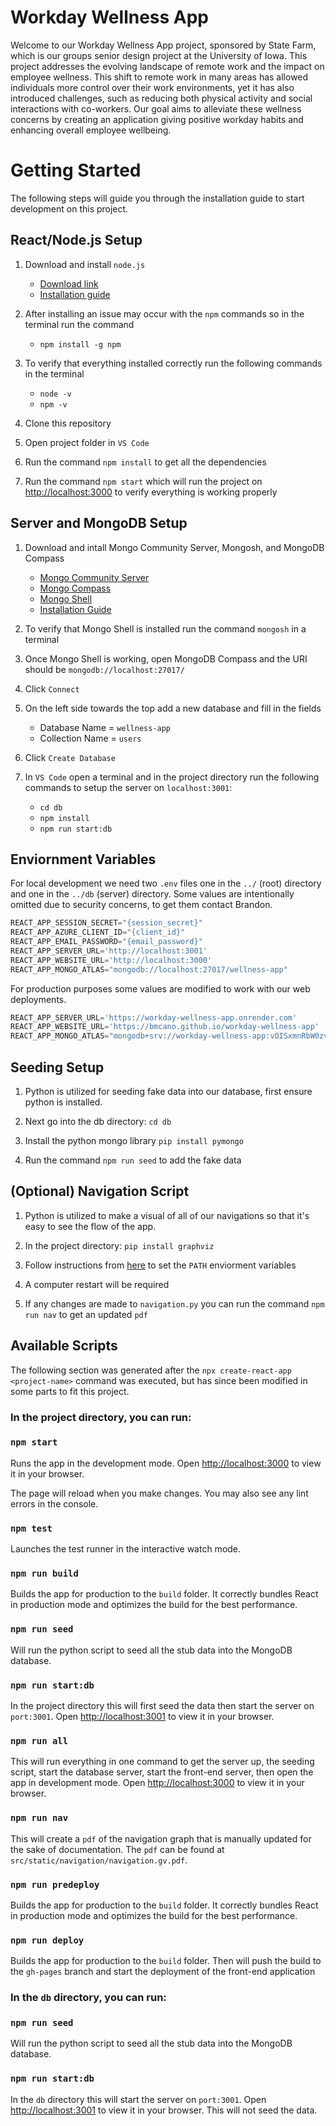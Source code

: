 # Workday Wellness App

Welcome to our Workday Wellness App project, sponsored by State Farm, which is our groups senior design project at the University of Iowa.
This project addresses the evolving landscape of remote work and the impact on employee wellness. 
This shift to remote work in many areas has allowed individuals more control over their work environments, yet it has also introduced challenges, such as reducing both physical activity and social interactions with co-workers. 
Our goal aims to alleviate these wellness concerns by creating an application giving positive workday habits and enhancing overall employee wellbeing.

# Getting Started

The following steps will guide you through the installation guide to start development on this project.

## React/Node.js Setup

1. Download and install `node.js`

    - [Download link](https://nodejs.org/en/download/)
    - [Installation guide](https://phoenixnap.com/kb/install-node-js-npm-on-windows)

2. After installing an issue may occur with the `npm` commands so in the terminal run the command

    - `npm install -g npm`

3. To verify that everything installed correctly run the following commands in the terminal

    - `node -v`
    - `npm -v`

4. Clone this repository

5. Open project folder in `VS Code`

6. Run the command `npm install` to get all the dependencies

7. Run the command `npm start` which will run the project on [http://localhost:3000](http://localhost:3000) to verify everything is working properly

## Server and MongoDB Setup

1. Download and intall Mongo Community Server, Mongosh, and MongoDB Compass

    - [Mongo Community Server](https://www.mongodb.com/try/download/community)
    - [Mongo Compass](https://www.mongodb.com/products/tools/compass)
    - [Mongo Shell](https://www.mongodb.com/try/download/shell)
    - [Installation Guide](https://www.youtube.com/watch?v=jvaBaxlTqU8)

2. To verify that Mongo Shell is installed run the command `mongosh` in a terminal

3. Once Mongo Shell is working, open MongoDB Compass and the URI should be `mongodb://localhost:27017/`

4. Click `Connect`

5. On the left side towards the top add a new database and fill in the fields
    - Database Name = `wellness-app`
    - Collection Name = `users`

6. Click `Create Database`

7. In `VS Code` open a terminal and in the project directory run the following commands to setup the server on `localhost:3001`:

    - `cd db`
    - `npm install`
    - `npm run start:db`

## Enviornment Variables

For local development we need two `.env` files one in the `../` (root) directory and one in the `../db` (server) directory. 
Some values are intentionally omitted due to security concerns, to get them contact Brandon.
```js
REACT_APP_SESSION_SECRET="{session_secret}"
REACT_APP_AZURE_CLIENT_ID="{client_id}"
REACT_APP_EMAIL_PASSWORD="{email_password}"
REACT_APP_SERVER_URL='http://localhost:3001'
REACT_APP_WEBSITE_URL='http://localhost:3000'
REACT_APP_MONGO_ATLAS="mongodb://localhost:27017/wellness-app"
```

For production purposes some values are modified to work with our web deployments.
```js
REACT_APP_SERVER_URL='https://workday-wellness-app.onrender.com'
REACT_APP_WEBSITE_URL='https://bmcano.github.io/workday-wellness-app'
REACT_APP_MONGO_ATLAS="mongodb+srv://workday-wellness-app:vOISxmnRbW0zvj4g@workday-wellness-app.jatfumk.mongodb.net/?retryWrites=true&w=majority&appName=workday-wellness-app"
```

## Seeding Setup

1. Python is utilized for seeding fake data into our database, first ensure python is installed.

2. Next go into the db directory: `cd db`

3. Install the python mongo library `pip install pymongo`

4. Run the command `npm run seed` to add the fake data

## (Optional) Navigation Script

1. Python is utilized to make a visual of all of our navigations so that it's easy to see the flow of the app.

2. In the project directory: `pip install graphviz`

3. Follow instructions from [here](https://pypi.org/project/graphviz/) to set the `PATH` enviorment variables

4. A computer restart will be required

5. If any changes are made to `navigation.py` you can run the command `npm run nav` to get an updated `pdf`

## Available Scripts

The following section was generated after the `npx create-react-app <project-name>` command was executed, but has since been modified in some parts to fit this project.

### In the project directory, you can run:

### `npm start`

Runs the app in the development mode.
Open [http://localhost:3000](http://localhost:3000) to view it in your browser.

The page will reload when you make changes.
You may also see any lint errors in the console.

### `npm test`

Launches the test runner in the interactive watch mode.

### `npm run build`

Builds the app for production to the `build` folder.
It correctly bundles React in production mode and optimizes the build for the best performance.

### `npm run seed`

Will run the python script to seed all the stub data into the MongoDB database.

### `npm run start:db`

In the project directory this will first seed the data then start the server on `port:3001`. Open [http://localhost:3001](http://localhost:3001) to view it in your browser.

### `npm run all`

This will run everything in one command to get the server up, the seeding script, start the database server, start the front-end server, then open the app in development mode. Open [http://localhost:3000](http://localhost:3000) to view it in your browser.

### `npm run nav`

This will create a `pdf` of the navigation graph that is manually updated for the sake of documentation.
The `pdf` can be found at `src/static/navigation/navigation.gv.pdf`.

### `npm run predeploy`

Builds the app for production to the `build` folder.
It correctly bundles React in production mode and optimizes the build for the best performance.

### `npm run deploy`

Builds the app for production to the `build` folder.
Then will push the build to the `gh-pages` branch and start the deployment of the front-end application

### In the `db` directory, you can run:

### `npm run seed`

Will run the python script to seed all the stub data into the MongoDB database.

### `npm run start:db`

In the `db` directory this will start the server on `port:3001`. Open [http://localhost:3001](http://localhost:3001) to view it in your browser. This will not seed the data.